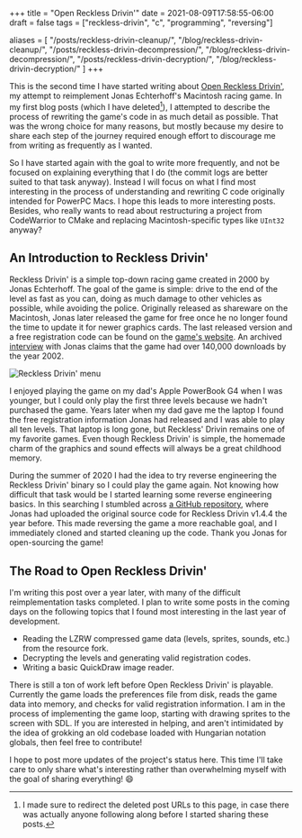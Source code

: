 +++
title = "Open Reckless Drivin'"
date = 2021-08-09T17:58:55-06:00
draft = false
tags = ["reckless-drivin", "c", "programming", "reversing"]

aliases = [
  "/posts/reckless-drivin-cleanup/",
  "/blog/reckless-drivin-cleanup/",
  "/posts/reckless-drivin-decompression/",
  "/blog/reckless-drivin-decompression/",
  "/posts/reckless-drivin-decryption/",
  "/blog/reckless-drivin-decryption/"
]
+++

This is the second time I have started writing about [Open Reckless
Drivin'](https://github.com/natecraddock/open-reckless-drivin), my attempt to
reimplement Jonas Echterhoff's Macintosh racing game. In my first blog posts
(which I have deleted[^1]), I attempted to describe the process of rewriting the
game's code in as much detail as possible. That was the wrong choice for many
reasons, but mostly because my desire to share each step of the journey required
enough effort to discourage me from writing as frequently as I wanted.

[^1]: I made sure to redirect the deleted post URLs to this page, in case there
was actually anyone following along before I started sharing these posts.

So I have started again with the goal to write more frequently, and not be
focused on explaining everything that I do (the commit logs are better suited to
that task anyway). Instead I will focus on what I find most interesting in the
process of understanding and rewriting C code originally intended for PowerPC
Macs. I hope this leads to more interesting posts. Besides, who really wants to
read about restructuring a project from CodeWarrior to CMake and replacing
Macintosh-specific types like `UInt32` anyway?

## An Introduction to Reckless Drivin'

Reckless Drivin' is a simple top-down racing game created in 2000 by Jonas
Echterhoff. The goal of the game is simple: drive to the end of the level as
fast as you can, doing as much damage to other vehicles as possible, while
avoiding the police. Originally released as shareware on the Macintosh, Jonas
later released the game for free once he no longer found the time to update it
for newer graphics cards. The last released version and a free registration code
can be found on the [game's
website](http://jonasechterhoff.com/Reckless_Drivin.html). An archived
[interview](https://web.archive.org/web/20090417081552/http://www.coolmacintosh.com/jonasinterview.html)
with Jonas claims that the game had over 140,000 downloads by the year 2002.

![Reckless Drivin' menu](/images/reckless-drivin-menu.jpg)

I enjoyed playing the game on my dad's Apple PowerBook G4 when I was younger,
but I could only play the first three levels because we hadn't purchased the
game. Years later when my dad gave me the laptop I found the free registration
information Jonas had released and I was able to play all ten levels. That
laptop is long gone, but Reckless' Drivin remains one of my favorite games. Even
though Reckless Drivin' is simple, the homemade charm of the graphics and sound
effects will always be a great childhood memory.

During the summer of 2020 I had the idea to try reverse engineering the Reckless
Drivin' binary so I could play the game again. Not knowing how difficult that
task would be I started learning some reverse engineering basics. In this
searching I stumbled across [a GitHub
repository](https://github.com/jechter/RecklessDrivin), where Jonas had uploaded
the original source code for Reckless Drivin v1.4.4 the year before. This made
reversing the game a more reachable goal, and I immediately cloned and started
cleaning up the code. Thank you Jonas for open-sourcing the game!

## The Road to Open Reckless Drivin'

I'm writing this post over a year later, with many of the difficult
reimplementation tasks completed. I plan to write some posts in the coming days
on the following topics that I found most interesting in the last year of
development.

* Reading the LZRW compressed game data (levels, sprites, sounds, etc.) from the
  resource fork.
* Decrypting the levels and generating valid registration codes.
* Writing a basic QuickDraw image reader.

There is still a ton of work left before Open Reckless Drivin' is playable.
Currently the game loads the preferences file from disk, reads the game data
into memory, and checks for valid registration information. I am in the process
of implementing the game loop, starting with drawing sprites to the screen with
SDL. If you are interested in helping, and aren't intimidated by the idea of
grokking an old codebase loaded with Hungarian notation globals, then feel free
to contribute!

I hope to post more updates of the project's status here. This time
I'll take care to only share what's interesting rather than overwhelming myself
with the goal of sharing everything! 😄
